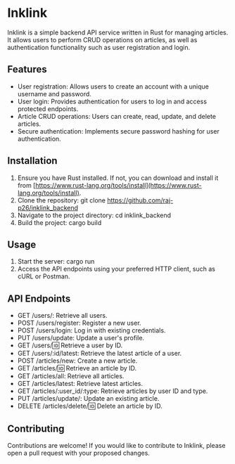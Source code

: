 # Inklink

Inklink is a simple backend API service written in Rust for managing articles. It allows users to perform CRUD operations on articles, as well as authentication functionality such as user registration and login.

## Features

- User registration: Allows users to create an account with a unique username and password.
- User login: Provides authentication for users to log in and access protected endpoints.
- Article CRUD operations: Users can create, read, update, and delete articles.
- Secure authentication: Implements secure password hashing for user authentication.

## Installation

1. Ensure you have Rust installed. If not, you can download and install it from [https://www.rust-lang.org/tools/install](https://www.rust-lang.org/tools/install).
2. Clone the repository: git clone https://github.com/raj-p26/inklink_backend
3. Navigate to the project directory: cd inklink_backend
4. Build the project: cargo build

## Usage

1. Start the server: cargo run
2. Access the API endpoints using your preferred HTTP client, such as cURL or Postman.

## API Endpoints

- GET /users/: Retrieve all users.
- POST /users/register: Register a new user.
- POST /users/login: Log in with existing credentials.
- PUT /users/update: Update a user's profile.
- GET /users/:id: Retrieve a user by ID.
- GET /users/:id/latest: Retrieve the latest article of a user.
- POST /articles/new: Create a new article.
- GET /articles/:id: Retrieve an article by ID.
- GET /articles/all: Retrieve all articles.
- GET /articles/latest: Retrieve latest articles.
- GET /articles/:user_id/:type: Retrieve articles by user ID and type.
- PUT /articles/update/: Update an existing article.
- DELETE /articles/delete/:id: Delete an article by ID.

## Contributing

Contributions are welcome! If you would like to contribute to Inklink, please open a pull request with your proposed changes.

